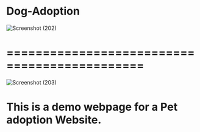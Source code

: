 # Dog-Adoption

![Screenshot (202)](https://user-images.githubusercontent.com/102474088/233998732-4f8bfca6-cf28-47b5-b889-2e0d897756bc.png)

# =============================================

![Screenshot (203)](https://user-images.githubusercontent.com/102474088/233998783-e1fd5461-fc94-4d5e-ab14-e1823645b949.png)

# This is a demo webpage for a Pet adoption Website.
